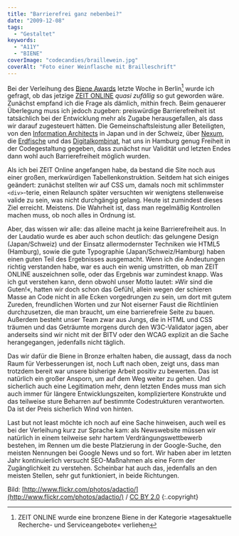 ```yaml
---
title: "Barrierefrei ganz nebenbei?"
date: "2009-12-08"
tags:
  - "Gestaltet"
keywords:
  - "A11Y"
  - "BIENE"
coverImage: "codecandies/braillewein.jpg"
coverAlt: "Foto einer Weinflasche mit Brailleschrift"
---
```


Bei der Verleihung des [Biene Awards](http://www.biene-award.de/award) letzte Woche in Berlin[^1] wurde ich gefragt, ob das jetzige [ZEIT ONLINE](http://www.zeit.de/) _quasi zufällig_ so gut geworden wäre. Zunächst empfand ich die Frage als dämlich, mithin frech. Beim genauerer Überlegung muss ich jedoch zugeben: preiswürdige Barrierefreiheit ist tatsächlich bei der Entwicklung mehr als Zugabe herausgefallen, als dass wir darauf zugesteuert hätten. Die Gemeinschaftsleistung aller Beteiligten, von den [Information Architects](http://informationsarchitects.js) in Japan und in der Schweiz, über [Nexum](http://www.nexum.de/), die [Erdfische](http://erdfisch.de/) und das [Digitalkombinat](http://www.digitalkombinat.net/), hat uns in Hamburg genug Freiheit in der Codegestaltung gegeben, dass zunächst nur Validität und letzten Endes dann wohl auch Barrierefreiheit möglich wurden.

Als ich bei ZEIT Online angefangen habe, da bestand die Site noch aus einer großen, merkwürdigen Tabellenkonstruktion. Seitdem hat sich einiges geändert: zunächst stellten wir auf CSS um, damals noch mit schlimmster `<div>`-terie, einen Relaunch später versuchten wir wenigtens stellenweise valide zu sein, was nicht durchgängig gelang. Heute ist zumindest dieses Ziel erreicht. Meistens. Die Wahrheit ist, dass man regelmäßig Kontrollen machen muss, ob noch alles in Ordnung ist.

Aber, das wissen wir alle: das alleine macht ja keine Barrierefreiheit aus. In der Laudatio wurde es aber auch schon deutlich: das gelungene Design (Japan/Schweiz) und der Einsatz allermodernster Techniken wie HTML5 (Hamburg), sowie die gute Typographie (Japan/Schweiz/Hamburg) haben einen guten Teil des Ergebnisses ausgemacht. Wenn ich die Andeutungen richtig verstanden habe, war es auch ein wenig umstritten, ob man ZEIT ONLINE auszeichnen solle, oder das Ergebnis war zumindest knapp. Was ich gut verstehen kann, denn obwohl unser Motto lautet: »Wir sind die Guten!«, hatten wir doch schon das Gefühl, allein wegen der schieren Masse an Code nicht in alle Ecken vorgedrungen zu sein, um dort mit gutem Zureden, freundlichen Worten und zur Not eiserner Faust die Richtlinien durchzusetzen, die man braucht, um eine barrierefreie Seite zu bauen. Außerdem besteht unser Team zwar aus Jungs, die in HTML und CSS träumen und das Geträumte morgens durch den W3C-Validator jagen, aber anderseits sind wir nicht mit der BITV oder den WCAG explizit an die Sache herangegangen, jedenfalls nicht täglich.

Das wir dafür die Biene in Bronze erhalten haben, die aussagt, dass da noch Raum für Verbesserungen ist, noch Luft nach oben, zeigt uns, dass man trotzdem bereit war unsere bisherige Arbeit positiv zu bewerten. Das ist natürlich ein großer Ansporn, um auf dem Weg weiter zu gehen. Und sicherlich auch eine Legitimation mehr, denn letzten Endes muss man sich auch immer für längere Entwicklungszeiten, kompliziertere Konstrukte und das teilweise sture Beharren auf bestimmte Codestrukturen verantworten. Da ist der Preis sicherlich Wind von hinten.

Last but not least möchte ich noch auf eine Sache hinweisen, auch weil es bei der Verleihung kurz zur Sprache kam: als Newswebsite müssen wir natürlich in einem teilweise sehr hartem Verdrängungswettbewerb bestehen, im Rennen um die beste Platzierung in der Google-Suche, den meisten Nennungen bei Google News und so fort. Wir haben aber im letzten Jahr kontinuierlich versucht SEO-Maßnahmen als eine Form der Zugänglichkeit zu verstehen. Scheinbar hat auch das, jedenfalls an den meisten Stellen, sehr gut funktioniert, in beide Richtungen.

[^1]: ZEIT ONLINE wurde eine bronzene Biene in der Kategorie »tagesaktuelle Recherche- und Serviceangebote« verliehen

Bild: [http://www.flickr.com/photos/adactio/](http://www.flickr.com/photos/adactio/) / [CC BY 2.0](http://creativecommons.org/licenses/by/2.0/) {:.copyright}
